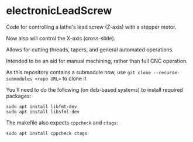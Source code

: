 # electronicLeadScrew
Code for controlling a lathe's lead screw (Z-axis) with a stepper motor.

Now also will control the X-axis (cross-slide).

Allows for cutting threads, tapers, and general automated operations.

Intended to be an aid for manual machining, rather than full CNC operation. 

As this repository contains a submodule now, use `git clone --recurse-submodules <repo URL>` to clone it

You'll need to do the following (on deb-based systems) to install required packages:

    sudo apt install libfmt-dev
    sudo apt install libsfml-dev

The makefile also expects `cppcheck` and `ctags`:

    sudo apt install cppcheck ctags
